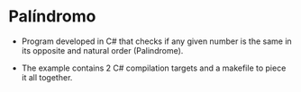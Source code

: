 # Palíndromo

* Program developed in C# that checks if any given number is the same in its opposite and natural order (Palindrome).

* The example contains 2 C# compilation targets and a makefile to piece it all together.
